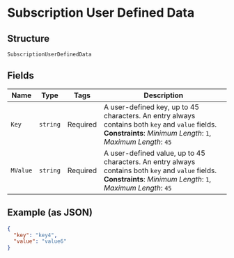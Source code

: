 
# Subscription User Defined Data

## Structure

`SubscriptionUserDefinedData`

## Fields

| Name | Type | Tags | Description |
|  --- | --- | --- | --- |
| `Key` | `string` | Required | A user-defined key, up to 45 characters. An entry always contains both `key` and `value` fields.<br>**Constraints**: *Minimum Length*: `1`, *Maximum Length*: `45` |
| `MValue` | `string` | Required | A user-defined value, up to 45 characters. An entry always contains both `key` and `value` fields.<br>**Constraints**: *Minimum Length*: `1`, *Maximum Length*: `45` |

## Example (as JSON)

```json
{
  "key": "key4",
  "value": "value6"
}
```

